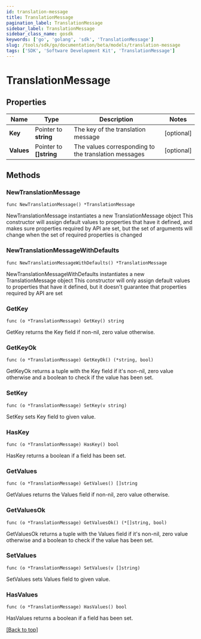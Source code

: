 ```yaml
---
id: translation-message
title: TranslationMessage
pagination_label: TranslationMessage
sidebar_label: TranslationMessage
sidebar_class_name: gosdk
keywords: ['go', 'golang', 'sdk', 'TranslationMessage'] 
slug: /tools/sdk/go/documentation/beta/models/translation-message
tags: ['SDK', 'Software Development Kit', 'TranslationMessage']
---
```


# TranslationMessage

## Properties

Name | Type | Description | Notes
------------ | ------------- | ------------- | -------------
**Key** | Pointer to **string** | The key of the translation message | [optional] 
**Values** | Pointer to **[]string** | The values corresponding to the translation messages | [optional] 

## Methods

### NewTranslationMessage

`func NewTranslationMessage() *TranslationMessage`

NewTranslationMessage instantiates a new TranslationMessage object
This constructor will assign default values to properties that have it defined,
and makes sure properties required by API are set, but the set of arguments
will change when the set of required properties is changed

### NewTranslationMessageWithDefaults

`func NewTranslationMessageWithDefaults() *TranslationMessage`

NewTranslationMessageWithDefaults instantiates a new TranslationMessage object
This constructor will only assign default values to properties that have it defined,
but it doesn't guarantee that properties required by API are set

### GetKey

`func (o *TranslationMessage) GetKey() string`

GetKey returns the Key field if non-nil, zero value otherwise.

### GetKeyOk

`func (o *TranslationMessage) GetKeyOk() (*string, bool)`

GetKeyOk returns a tuple with the Key field if it's non-nil, zero value otherwise
and a boolean to check if the value has been set.

### SetKey

`func (o *TranslationMessage) SetKey(v string)`

SetKey sets Key field to given value.

### HasKey

`func (o *TranslationMessage) HasKey() bool`

HasKey returns a boolean if a field has been set.

### GetValues

`func (o *TranslationMessage) GetValues() []string`

GetValues returns the Values field if non-nil, zero value otherwise.

### GetValuesOk

`func (o *TranslationMessage) GetValuesOk() (*[]string, bool)`

GetValuesOk returns a tuple with the Values field if it's non-nil, zero value otherwise
and a boolean to check if the value has been set.

### SetValues

`func (o *TranslationMessage) SetValues(v []string)`

SetValues sets Values field to given value.

### HasValues

`func (o *TranslationMessage) HasValues() bool`

HasValues returns a boolean if a field has been set.


[[Back to top]](#) 


